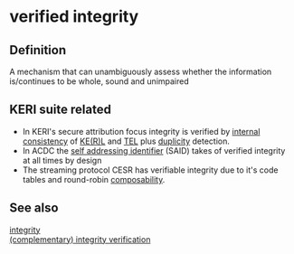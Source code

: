 # verified integrity
## Definition
A mechanism that can unambiguously assess whether the information is/continues to be whole, sound and unimpaired

## KERI suite related
- In KERI's secure attribution focus integrity is verified by [internal consistency](internal-inconsistency) of [KE(R)L](key-event-receipt-log) and [TEL](transaction-event-log) plus [duplicity](duplicity) detection.
- In ACDC the [self addressing identifier](self-addressing-identifier) (SAID) takes of verified integrity at all times by design
- The streaming protocol CESR has verifiable integrity due to it's code tables and round-robin [composability](composability).

## See also
[integrity](integrity)  
[(complementary) integrity verification](complementary-integrity-verification)
